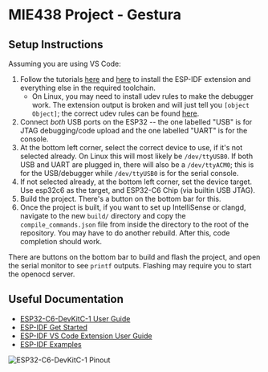 # MIE438 Project - Gestura

## Setup Instructions

Assuming you are using VS Code:

1. Follow the tutorials [here](https://docs.espressif.com/projects/esp-idf/en/latest/esp32c6/get-started/index.html) and [here](https://github.com/espressif/vscode-esp-idf-extension/blob/master/docs/tutorial/install.md) to install the ESP-IDF extension and everything else in the required toolchain.
    * On Linux, you may need to install udev rules to make the debugger work. The extension output is broken and will just tell you `[object Object]`; the correct udev rules can be found [here](https://github.com/espressif/openocd-esp32/blob/master/contrib/60-openocd.rules).
2. Connect *both* USB ports on the ESP32 -- the one labelled "USB" is for JTAG debugging/code upload and the one labelled "UART" is for the console.
3. At the bottom left corner, select the correct device to use, if it's not selected already. On Linux this will most likely be `/dev/ttyUSB0`. If both USB and UART are plugged in, there will also be a `/dev/ttyACM0`; this is for the USB/debugger while `/dev/ttyUSB0` is for the serial console.
3. If not selected already, at the bottom left corner, set the device target. Use esp32c6 as the target, and ESP32-C6 Chip (via builtin USB JTAG).
4. Build the project. There's a button on the bottom bar for this.
5. Once the project is built, if you want to set up IntelliSense or clangd, navigate to the new `build/` directory and copy the `compile_commands.json` file from inside the directory to the root of the repository. You may have to do another rebuild. After this, code completion should work.

There are buttons on the bottom bar to build and flash the project, and open the serial monitor to see `printf` outputs. Flashing may require you to start the openocd server.

## Useful Documentation

* [ESP32-C6-DevKitC-1 User Guide](https://docs.espressif.com/projects/espressif-esp-dev-kits/en/latest/esp32c6/esp32-c6-devkitc-1/user_guide.html)
* [ESP-IDF Get Started](https://docs.espressif.com/projects/esp-idf/en/latest/esp32c6/get-started/index.html)
* [ESP-IDF VS Code Extension User Guide](https://github.com/espressif/vscode-esp-idf-extension/blob/master/docs/tutorial/basic_use.md)
* [ESP-IDF Examples](https://github.com/espressif/esp-idf/blob/master/examples/)

![ESP32-C6-DevKitC-1 Pinout](https://docs.espressif.com/projects/espressif-esp-dev-kits/en/latest/_images/esp32-c6-devkitc-1-pin-layout.png)
